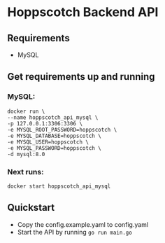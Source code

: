 # Hoppscotch Backend API

## Requirements

- MySQL

## Get requirements up and running

### MySQL:

```
docker run \
--name hoppscotch_api_mysql \
-p 127.0.0.1:3306:3306 \
-e MYSQL_ROOT_PASSWORD=hoppscotch \
-e MYSQL_DATABASE=hoppscotch \
-e MYSQL_USER=hoppscotch \
-e MYSQL_PASSWORD=hoppscotch \
-d mysql:8.0
```

### Next runs:
```
docker start hoppscotch_api_mysql
```

## Quickstart

- Copy the config.example.yaml to config.yaml
- Start the API by running `go run main.go`
